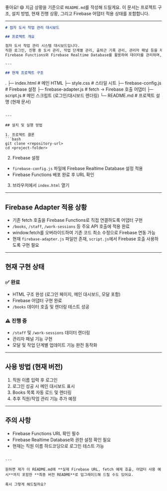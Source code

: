 좋아요! 😄 지금 상황을 기준으로 `README.md`를 작성해 드릴게요. 이 문서는 프로젝트 구조, 설치 방법, 현재 진행 상황, 그리고 Firebase 어댑터 적용 상태를 포함합니다.

---

```markdown
# 점자 도서 작업 관리 대시보드

## 프로젝트 개요

점자 도서 작업 관리 시스템 대시보드입니다.  
직원 로그인, 진행 중 도서 관리, 작업 단계별 관리, 출퇴근 기록 관리, 관리자 패널 등을 제공합니다.  
Firebase Functions와 Firebase Realtime Database를 활용하여 데이터를 관리하며, 기존 fetch 호출을 Firebase 호출로 변환하는 어댑터를 적용했습니다.

---

## 현재 프로젝트 구조
```

.
├─ index.html # 메인 HTML
├─ style.css # 스타일 시트
├─ firebase-config.js # Firebase 설정
├─ firebase-adapter.js # fetch → Firebase 호출 어댑터
├─ script.js # 메인 스크립트 (로그인/대시보드 렌더링)
└─ README.md # 프로젝트 설명 (현재 문서)

````

---

## 설치 및 실행 방법

1. 프로젝트 클론
```bash
git clone <repository-url>
cd <project-folder>
````

2. Firebase 설정

- `firebase-config.js` 파일에 Firebase Realtime Database 설정 적용
- Firebase Functions 배포 완료 후 URL 확인

3. 브라우저에서 `index.html` 열기

---

## Firebase Adapter 적용 상황

- 기존 fetch 호출을 Firebase Functions로 직접 연결하도록 어댑터 구현
- `/books`, `/staff`, `/work-sessions` 등 주요 API 호출에 적용 완료
- window.fetch를 오버라이드하여 기존 코드 최소 수정으로 Firebase 연동 가능
- 현재 `firebase-adapter.js` 파일만 존재, `script.js`에서 Firebase 호출 사용하도록 구현 필요

---

## 현재 구현 상태

### ✅ 완료

- HTML 구조 완성 (로그인 페이지, 메인 대시보드, 모달 포함)
- Firebase 어댑터 구현 완료
- `/books` 데이터 호출 및 렌더링 테스트 성공

### ⚠️ 진행 중

- `/staff` 및 `/work-sessions` 데이터 렌더링
- 관리자 패널 기능 구현
- 모달 및 작업 단계별 업데이트 기능 완전 동작화

---

## 사용 방법 (현재 버전)

1. 직원 이름 입력 후 로그인
2. 로그인 성공 시 메인 대시보드 표시
3. Books 목록 자동 로드 및 렌더링
4. 추후 직원/작업 관리 기능 추가 예정

---

## 주의 사항

- Firebase Functions URL 확인 필수
- Firebase Realtime Database와 권한 설정 확인 필요
- 현재는 직원 이름 하드코딩으로 로그인 테스트 가능

```

---

원하면 제가 이 README.md에 **실제 Firebase URL, fetch 예제 호출, 어댑터 사용 예시**까지 포함한 **최종 버전 README**로 업그레이드해 드릴 수도 있어요.

혹시 그렇게 해드릴까요?
```
